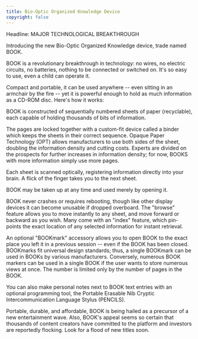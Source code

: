 ```yaml
---
title: Bio-Optic Organized Knowledge Device
copyright: false
---
```


Headline: MAJOR TECHNOLOGICAL BREAKTHROUGH

Introducing the new Bio-Optic Organized Knowledge device, trade named BOOK.

BOOK is a revolutionary breakthrough in technology: no wires, no electric circuits, no batteries, nothing to be connected or switched on. It's so easy to use, even a child can operate it.

Compact and portable, it can be used anywhere -- even sitting in an armchair by the fire -- yet it is powerful enough to hold as much information as a CD-ROM disc. Here's how it works:

BOOK is constructed of sequentially numbered sheets of paper (recyclable), each capable of holding thousands of bits of information.

The pages are locked together with a custom-fit device called a binder which keeps the sheets in their correct sequence. Opaque Paper Technology (OPT) allows manufacturers to use both sides of the sheet, doubling the information density and cutting costs. Experts are divided on the prospects for further increases in information density; for now, BOOKS with more information simply use more pages.

Each sheet is scanned optically, registering information directly into your brain. A flick of the finger takes you to the next sheet.

BOOK may be taken up at any time and used merely by opening it.

BOOK never crashes or requires rebooting, though like other display devices it can become unusable if dropped overboard. The "browse" feature allows you to move instantly to any sheet, and move forward or backward as you wish. Many come with an "index" feature, which pin-points the exact location of any selected information for instant retrieval.

An optional "BOOKmark" accessory allows you to open BOOK to the exact place you left it in a previous session -- even if the BOOK has been closed. BOOKmarks fit universal design standards; thus, a single BOOKmark can be used in BOOKs by various manufacturers. Conversely, numerous BOOK markers can be used in a single BOOK if the user wants to store numerous views at once. The number is limited only by the number of pages in the BOOK.

You can also make personal notes next to BOOK text entries with an optional programming tool, the Portable Erasable Nib Cryptic Intercommunication Language Stylus (PENCILS).

Portable, durable, and affordable, BOOK is being hailed as a precursor of a new entertainment wave. Also, BOOK's appeal seems so certain that thousands of content creators have committed to the platform and investors are reportedly flocking. Look for a flood of new titles soon.



